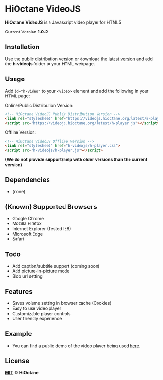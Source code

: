 # HiOctane VideoJS 
**HiOctane VideoJS** is a Javascript video player for HTML5

Current Version **1.0.2**


## Installation
Use the public distribution version or download the [latest version](https://github.com/mist8kengas/hioctane-videojs/releases/latest) and add the **h-videojs** folder to your HTML webpage.

## Usage
Add `id="h-video"` to your `<video>` element and add the following in your HTML page:

Online/Public Distribution Version:
```html
<!-- HiOctane VideoJS Public Distribution Version -->
<link rel="stylesheet" href="https://videojs.hioctane.org/latest/h-player.css">
<script src="https://videojs.hioctane.org/latest/h-player.js"></script>
```

Offline Version:
```html
<!-- HiOctane VideoJS Offline Version -->
<link rel="stylesheet" href="h-videojs/h-player.css">
<script src="h-videojs/h-player.js"></script>
```

**(We do not provide support/help with older versions than the current version)**

## Dependencies
- (none)

## (Known) Supported Browsers
- Google Chrome
- Mozilla FIrefox
- Internet Explorer (Tested IE8)
- Microsoft Edge
- Safari

## Todo
- Add caption/subtitle support (coming soon)
- Add picture-in-picture mode
- Blob url setting

## Features
- Saves volume setting in browser cache (Cookies)
- Easy to use video player
- Customizable player controls
- User friendly experience

## Example
- You can find a public demo of the video player being used [here](https://videojs.hioctane.org/example).

## License
**[MIT](https://choosealicense.com/licenses/mit/)** &copy; **HiOctane**

